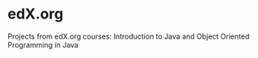 # edX.org
Projects from edX.org courses: Introduction to Java and Object Oriented Programming in Java
